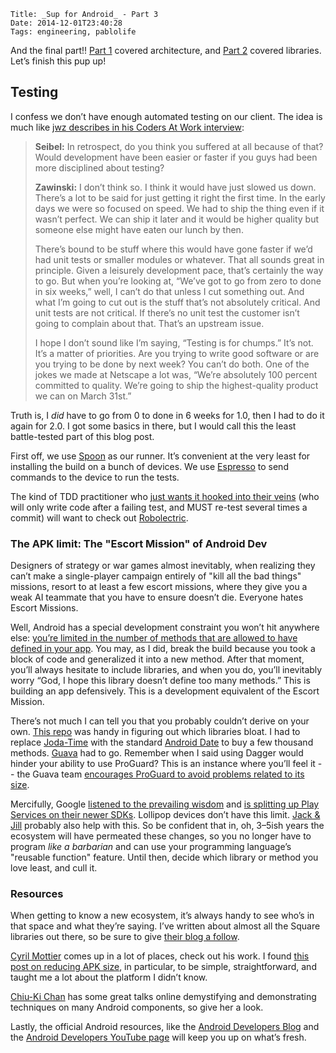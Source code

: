     Title: _Sup for Android_ - Part 3
    Date: 2014-12-01T23:40:28
    Tags: engineering, pablolife

And the final part!! [Part 1][1] covered architecture, and [Part 2][2] covered
libraries.  Let’s finish this pup up!

<!-- more -->

<h2 id="testing">Testing</h2>

I confess we don’t have enough automated testing on our client. The idea is much
like [jwz describes in his Coders At Work interview][3]:

> **Seibel:** In retrospect, do you think you suffered at all because of that?
> Would development have been easier or faster if you guys had been more
> disciplined about testing?
> 
> **Zawinski:** I don’t think so. I think it would have just slowed us down.
> There’s a lot to be said for just getting it right the first time. In the early
> days we were so focused on speed. We had to ship the thing even if it wasn’t
> perfect. We can ship it later and it would be higher quality but someone else
> might have eaten our lunch by then.
> 
> There’s bound to be stuff where this would have gone faster if we’d had unit
> tests or smaller modules or whatever. That all sounds great in principle. Given
> a leisurely development pace, that’s certainly the way to go. But when you’re
> looking at, “We’ve got to go from zero to done in six weeks,” well, I can’t do
> that unless I cut something out. And what I’m going to cut out is the stuff
> that’s not absolutely critical. And unit tests are not critical. If there’s no
> unit test the customer isn’t going to complain about that. That’s an upstream
> issue.
> 
> I hope I don’t sound like I’m saying, “Testing is for chumps.” It’s not.
> It’s a matter of priorities. Are you trying to write good software or are you
> trying to be done by next week? You can’t do both. One of the jokes we made at
> Netscape a lot was, “We’re absolutely 100 percent committed to quality. We’re
> going to ship the highest-quality product we can on March 31st.”

Truth is, I _did_ have to go from 0 to done in 6 weeks for 1.0, then I had to do
it again for 2.0. I got some basics in there, but I would call this the least
battle-tested part of this blog post.

First off, we use [Spoon][4] as our runner. It’s convenient at the very least for
installing the build on a bunch of devices. We use [Espresso][5] to send commands to
the device to run the tests.

The kind of TDD practitioner who [just wants it hooked into their veins][6] (who
will only write code after a failing test, and MUST re-test several times a
commit) will want to check out [Robolectric][7].

<h3 id="the-apk-limit-the-escort-mission-of-android-dev">The APK limit: The "Escort Mission" of Android Dev</h3>

Designers of strategy or war games almost inevitably, when realizing they can’t
make a single-player campaign entirely of "kill all the bad things" missions,
resort to at least a few escort missions, where they give you a weak AI teammate
that you have to ensure doesn’t die. Everyone hates Escort Missions.

Well, Android has a special development constraint you won’t hit anywhere else:
[you’re limited in the number of methods that are allowed to have defined in your
app][8]. You may, as I did, break the build because you took a block of code and
generalized it into a new method. After that moment, you’ll always hesitate to
include libraries, and when you do, you’ll inevitably worry “God, I hope this
library doesn’t define too many methods.” This is building an app defensively.
This is a development equivalent of the Escort Mission.

There’s not much I can tell you that you probably couldn’t derive on your own.
[This repo][9] was handy in figuring out which libraries bloat. I had to replace
[Joda-Time][10] with the standard [Android Date][11] to buy a few thousand methods.
[Guava][12] had to go. Remember when I said using Dagger would hinder your ability
to use ProGuard? This is an instance where you’ll feel it -- the Guava team
[encourages ProGuard to avoid problems related to its size][13].

Mercifully, Google [listened to the prevailing wisdom][14] and [is splitting up
Play Services on their newer SDKs][15]. Lollipop devices don’t have this limit.
[Jack & Jill][16] probably also help with this. So be confident that in, oh, 3–5ish
years the ecosystem will have permeated these changes, so you no longer have to program
_like a barbarian_ and can use your programming language’s "reusable function"
feature. Until then, decide which library or method you love least, and cull it.

<h3 id="resources">Resources</h3>

When getting to know a new ecosystem, it’s always handy to see who’s in that
space and what they’re saying. I’ve written about almost all the Square
libraries out there, so be sure to give [their blog a follow][17].

[Cyril Mottier][18] comes up in a lot of places, check out his work. I found [this
post on reducing APK size][19], in particular, to be simple, straightforward, and
taught me a lot about the platform I didn’t know.

[Chiu-Ki Chan][20] has some great talks online demystifying and demonstrating
techniques on many Android components, so give her a look.

Lastly, the official Android resources, like the [Android Developers Blog][21]
and the [Android Developers YouTube page][22] will keep you up on what’s fresh.

   [1]: /2014/12/tech-of-sup-android.html
   [2]: /2014/12/tech-of-sup-android-libraries.html
   [3]: https://gigamonkeys.wordpress.com/2009/10/05/coders-unit-testing/
   [4]: http://square.github.io/spoon/
   [5]: https://code.google.com/p/android-test-kit/wiki/Espresso
   [6]: https://www.youtube.com/watch?v=m4xIy1rlJKs
   [7]: http://robolectric.org/
   [8]: https://medium.com/@rotxed/dex-skys-the-limit-no-65k-methods-is-28e6cb40cf71
   [9]: https://github.com/mihaip/dex-method-counts
   [10]: https://github.com/dlew/joda-time-android
   [11]: http://developer.android.com/reference/java/util/Date.html
   [12]: https://github.com/google/guava
   [13]: https://code.google.com/p/guava-libraries/wiki/UsingProGuardWithGuava
   [14]: http://jakewharton.com/play-services-is-a-monolith/
   [15]: http://android-developers.blogspot.com/2014/11/google-play-services-65.html
   [16]: https://www.saikoa.com/blog/the_upcoming_jack_and_jill_compilers_in_android
   [17]: http://corner.squareup.com/
   [18]: http://cyrilmottier.com/
   [19]: http://cyrilmottier.com/2014/08/26/putting-your-apks-on-diet/
   [20]: http://chiuki.github.io/
   [21]: http://android-developers.blogspot.com/
   [22]: https://www.youtube.com/user/androiddevelopers

